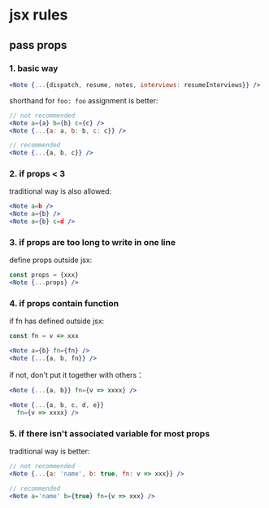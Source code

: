 
# jsx rules

## pass props

### 1. basic way

```jsx
<Note {...{dispatch, resume, notes, interviews: resumeInterviews}} />
```

shorthand for `foo: foo` assignment is better:

```jsx
// not recommended
<Note a={a} b={b} c={c} />
<Note {...{a: a, b: b, c: c}} />

// recommended
<Note {...{a, b, c}} />
```

### 2. if props < 3

traditional way is also allowed:

```jsx
<Note a=b />
<Note a={b} />
<Note a={b} c=d />
```

### 3. if props are too long to write in one line

define props outside jsx:

```jsx
const props = {xxx}
<Note {...props} />
```

### 4. if props contain function

if fn has defined outside jsx:

```jsx
const fn = v => xxx

<Note a={b} fn={fn} />
<Note {...{a, b, fn}} />
```

if not, don't put it together with others：

```jsx
<Note {...{a, b}} fn={v => xxxx} />

<Note {...{a, b, c, d, e}}
  fn={v => xxxx} />
```

### 5. if there isn't associated variable for most props

traditional way is better:

```jsx
// not recommended
<Note {...{a: 'name', b: true, fn: v => xxx}} />

// recommended
<Note a='name' b={true} fn={v => xxx} />
```